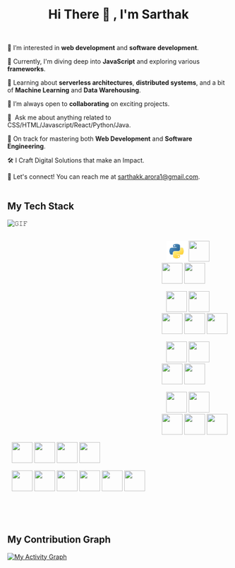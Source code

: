 <!-- ![Sarthak's GIF](https://camo.githubusercontent.com/aeccd107dc976c2b03742434d919359a948926e3b39c0c589df8ed66b69e915a/68747470733a2f2f7777772e63617265657267756964652e636f6d2f6361726565722f77702d636f6e74656e742f75706c6f6164732f323032302f30322f63732d616e2e676966) -->


<center>

# **Hi There 👋 ,  I'm Sarthak**

</center>
<br>

👀 I’m interested in **web development** and **software development**.

🌱 Currently, I'm diving deep into **JavaScript** and exploring various **frameworks**.

🧐 Learning about **serverless architectures**, **distributed systems**, and a bit of **Machine Learning** and **Data Warehousing**.

💞️ I’m always open to **collaborating** on exciting projects.

💬 &nbsp;Ask me about anything related to CSS/HTML/Javascript/React/Python/Java.

🌱 On track for mastering both **Web Development** and **Software Engineering**.

🛠 I Craft Digital Solutions that make an Impact.

📧 Let's connect! You can reach me at sarthakk.arora1@gmail.com.
&nbsp;
&nbsp;<br>
&nbsp;
&nbsp;


## My Tech Stack

<a><img align="left" height="470" width="350" alt="𝙶𝙸𝙵" src="https://i.imgur.com/mtxy6y7.png"></a>

<br> 
<br> 

<code><img style="margin-left: 10px;" height="47" width="47" src="https://raw.githubusercontent.com/github/explore/80688e429a7d4ef2fca1e82350fe8e3517d3494d/topics/python/python.png"></code>
<code><img height="47" width="47" src="https://skillicons.dev/icons?i=java&theme=light"></code>
<code><img height="47" width="47" src="https://skillicons.dev/icons?i=c&theme=light"></code>
<code><img height="47" width="47" src="https://skillicons.dev/icons?i=cpp&theme=light"></code>

<code><img style="margin-left: 10px;" height="47" width="47" src="https://skillicons.dev/icons?i=javascript&theme=light"></code>
<code><img height="47" width="47" src="https://skillicons.dev/icons?i=r&theme=light"></code>
<code><img height="47" width="47" src="https://skillicons.dev/icons?i=firebase&theme=light"></code>
<code><img height="47" width="47" src="https://skillicons.dev/icons?i=sqlite&theme=light"></code>
<code><img height="47" width="47" src="https://skillicons.dev/icons?i=mysql&theme=light"></code>

<code><img style="margin-left: 10px;" height="47" width="47" src="https://skillicons.dev/icons?i=html&theme=light"></code>
<code><img height="47" width="47" src="https://skillicons.dev/icons?i=css&theme=light"></code>
<code><img height="47" width="47" src="https://skillicons.dev/icons?i=react&theme=light"></code>
<code><img height="47" width="47" src="https://skillicons.dev/icons?i=nextjs&theme=light"></code>

<code><img style="margin-left: 10px;" height="47" width="47" src="https://skillicons.dev/icons?i=tailwind&theme=light"></code>
<code><img height="47" width="47" src="https://skillicons.dev/icons?i=bootstrap&theme=light"></code>
<code><img height="47" width="47" src="https://skillicons.dev/icons?i=aws&theme=light"></code>
<code><img height="47" width="47" src="https://skillicons.dev/icons?i=cloudflare&theme=light"></code>
<code><img height="47" width="47" src="https://skillicons.dev/icons?i=netlify&theme=light"></code>

<code><img style="margin-left: 10px;" height="47" width="47" src="https://skillicons.dev/icons?i=svg&theme=light"></code>
<code><img height="47" width="47" src="https://skillicons.dev/icons?i=figma&theme=light"></code>
<code><img height="47" width="47" src="https://skillicons.dev/icons?i=ps&theme=light"></code>
<code><img height="47" width="47" src="https://skillicons.dev/icons?i=git&theme=light"></code>

<code><img style="margin-left: 10px;" height="47" width="47" src="https://skillicons.dev/icons?i=github&theme=light"></code>
<code><img height="47" width="47" src="https://skillicons.dev/icons?i=gitlab&theme=light"></code>
<code><img height="47" width="47" src="https://skillicons.dev/icons?i=visualstudio&theme=light"></code>
<code><img height="47" width="47" src="https://skillicons.dev/icons?i=vscode&theme=light"></code>
<code><img height="47" width="47" src="https://skillicons.dev/icons?i=tensorflow&theme=light"></code>
<code><img height="47" width="47" src="https://skillicons.dev/icons?i=autocad&theme=light"></code>

<br>
<br>


<img src="https://i.postimg.cc/NFcy3t7v/ligne-gif-discord-line.gif)](https://postimg.cc/tZBC6LMB" width="1000" height="5" />


## My Contribution Graph

[![My Activity Graph](https://github-readme-activity-graph.vercel.app/graph?username=sarthakkarora&theme=github-dark)](https://github.com/sarthakkarora)
